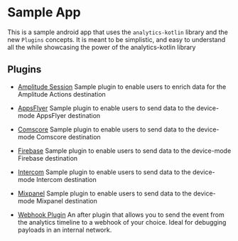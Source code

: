 # Sample App
This is a sample android app that uses the `analytics-kotlin` library and the new `Plugins` concepts. It is meant to be simplistic, and easy to understand all the while showcasing the power of the analytics-kotlin library

## Plugins
- [Amplitude Session](src/main/java/com/segment/analytics/destinations/plugins/AmplitudeSession.kt)
Sample plugin to enable users to enrich data for the Amplitude Actions destination

- [AppsFlyer](src/main/java/com/segment/analytics/destinations/plugins/AppsflyerDestination.kt)
Sample plugin to enable users to send data to the device-mode AppsFlyer destination

- [Comscore](src/main/java/com/segment/analytics/destinations/plugins/ComscoreDestination.kt)
Sample plugin to enable users to send data to the device-mode Comscore destination

- [Firebase](src/main/java/com/segment/analytics/destinations/plugins/FirebaseDestination.kt)
Sample plugin to enable users to send data to the device-mode Firebase destination 

- [Intercom](src/main/java/com/segment/analytics/destinations/plugins/IntercomDestination.kt)
Sample plugin to enable users to send data to the device-mode Intercom destination

- [Mixpanel](src/main/java/com/segment/analytics/destinations/plugins/MixpanelDestination.kt)
Sample plugin to enable users to send data to the device-mode Mixpanel destination

- [Webhook Plugin](src/main/java/com/segment/analytics/destinations/plugins/WebhookPlugin.kt)
An after plugin that allows you to send the event from the analytics timeline to a webhook of your choice. Ideal for debugging payloads in an internal network.
